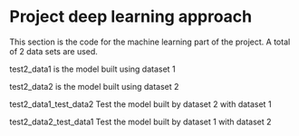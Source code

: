 # Project deep learning approach


This section is the code for the machine learning part of the project. A total of 2 data sets are used.

test2_data1 is the model built using dataset 1

test2_data2 is the model built using dataset 2

test2_data1_test_data2 Test the model built by dataset 2 with dataset 1

test2_data2_test_data1 Test the model built by dataset 1 with dataset 2
